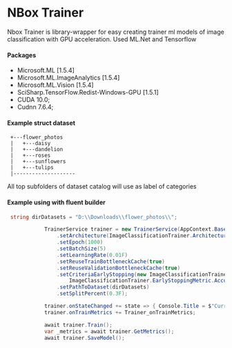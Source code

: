 # NBox Trainer
Nbox Trainer is library-wrapper for easy creating trainer ml models of image classification with GPU acceleration. Used ML.Net and Tensorflow

#### Packages
* Microsoft.ML [1.5.4]
* Microsoft.ML.ImageAnalytics [1.5.4]
* Microsoft.ML.Vision [1.5.4]
* SciSharp.TensorFlow.Redist-Windows-GPU [1.5.1]
* CUDA 10.0;
* Cudnn 7.6.4;

#### Example struct dataset
```
 +---flower_photos
 |   +---daisy
 |   +---dandelion
 |   +---roses
 |   +---sunflowers
 |   +---tulips
 |--------------------
```

All top subfolders of dataset catalog will use as label of categories

#### Example using with fluent builder
```c#
 string dirDatasets = "D:\\Downloads\\flower_photos\\";

            TrainerService trainer = new TrainerService(AppContext.BaseDirectory, "flower")
                .setArchitecture(ImageClassificationTrainer.Architecture.MobilenetV2)
                .setEpoch(1000)
                .setBatchSize(5)
                .setLearningRate(0.01F)
                .setReuseTrainBottleneckCache(true)
                .setReuseValidationBottleneckCache(true)
                .setCriteriaEarlyStopping(new ImageClassificationTrainer.EarlyStopping(0.1F, 500,
                    ImageClassificationTrainer.EarlyStoppingMetric.Accuracy))
                .setPathToDataset(dirDatasets)
                .setSplitPercent(0.3F);

            trainer.onStateChanged += state => { Console.Title = $"Current Stage: {state}"; };
            trainer.onTrainMetrics += Trainer_onTrainMetrics;

            await trainer.Train();
            var _metrics = await trainer.GetMetrics();
            await trainer.SaveModel();
```
